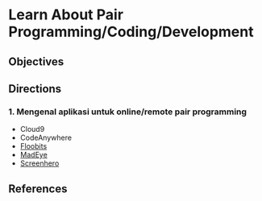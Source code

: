 # Learn About Pair Programming/Coding/Development

## Objectives



## Directions

### 1. Mengenal aplikasi untuk online/remote pair programming

- Cloud9
- CodeAnywhere
- [Floobits](https://floobits.com)
- [MadEye](https://madeye.io)
- [Screenhero](https://screenhero.com)

## References

